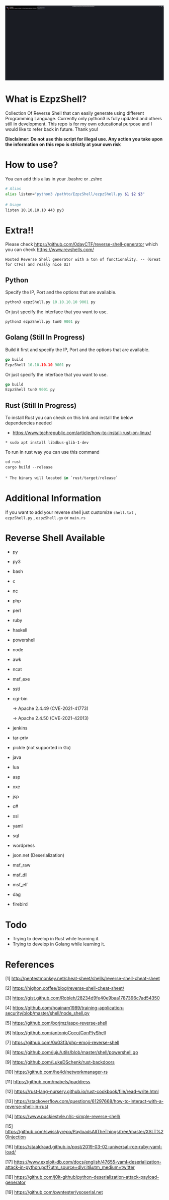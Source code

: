 ![](https://github.com/H0j3n/EzpzShell/blob/main/demo.gif)

# What is EzpzShell?

Collection Of Reverse Shell that can easily generate using different Programming Language. Currently only python3 is fully updated and others still in development. This repo is for my own educational purpose and I would like to refer back in future. Thank you!

**Disclaimer: Do not use this script for illegal use. Any action you take upon the information on this repo is strictly at your own risk**

# How to use?

You can add this alias in your .bashrc or .zshrc

```bash
# Alias
alias listen="python3 /pathto/EzpzShell/ezpzShell.py $1 $2 $3"

# Usage
listen 10.10.10.10 443 py3
```

# Extra!!

Please check https://github.com/0dayCTF/reverse-shell-generator which you can check https://www.revshells.com/

```
Hosted Reverse Shell generator with a ton of functionality. -- (Great for CTFs) and really nice UI!
```

## Python

Specify the IP, Port and the options that are available.

```python
python3 ezpzShell.py 10.10.10.10 9001 py
```

Or just specify the interface that you want to use.

```python
python3 ezpzShell.py tun0 9001 py
```

## Golang (Still In Progress)

Build it first and specify the IP, Port and the options that are available.

```go
go build
EzpzShell 10.10.10.10 9001 py
```

Or just specify the interface that you want to use.

```go
go build
EzpzShell tun0 9001 py
```

## Rust (Still In Progress)

To install Rust you can check on this link and install the below dependencies needed

* https://www.techrepublic.com/article/how-to-install-rust-on-linux/

```
* sudo apt install libdbus-glib-1-dev
```

To run in rust way you can use this command

```rs
cd rust
cargo build --release

* The binary will located in `rust/target/release`
```

# Additional Information

If you want to add your reverse shell just customize `shell.txt` , `ezpzShell.py` , `ezpzShell.go` or `main.rs`

# Reverse Shell Available

* py
* py3
* bash
* c
* nc
* php
* perl
* ruby
* haskell
* powershell
* node
* awk
* ncat
* msf_exe
* ssti
* cgi-bin

	-> Apache 2.4.49 (CVE-2021-41773)
	
	-> Apache 2.4.50 (CVE-2021-42013)
	
* jenkins
* tar-priv
* pickle (not supported in Go)
* java
* lua
* asp
* xxe
* jsp
* c#
* xsl
* yaml
* sql
* wordpress
* json.net (Deserialization)
* msf_raw
* msf_dll
* msf_elf
* dag
* firebird

# Todo

* Trying to develop in Rust while learning it.
* Trying to develop in Golang while learning it.

# References

[1] http://pentestmonkey.net/cheat-sheet/shells/reverse-shell-cheat-sheet

[2] https://highon.coffee/blog/reverse-shell-cheat-sheet/

[3] https://gist.github.com/Robleh/28234d9fe40e9baa1787396c7ad54350

[4] https://github.com/hoainam1989/training-application-security/blob/master/shell/node_shell.py

[5] https://github.com/borjmz/aspx-reverse-shell

[6] https://github.com/antonioCoco/ConPtyShell

[7] https://github.com/0x03f3/php-emoji-reverse-shell

[8] https://github.com/juju/utils/blob/master/shell/powershell.go

[9] https://github.com/LukeDSchenk/rust-backdoors

[10] https://github.com/he4d/networkmanager-rs

[11] https://github.com/mabels/ipaddress

[12] https://rust-lang-nursery.github.io/rust-cookbook/file/read-write.html

[13] https://stackoverflow.com/questions/61297668/how-to-interact-with-a-reverse-shell-in-rust

[14] https://www.puckiestyle.nl/c-simple-reverse-shell/

[15] https://github.com/swisskyrepo/PayloadsAllTheThings/tree/master/XSLT%20Injection

[16] https://staaldraad.github.io/post/2019-03-02-universal-rce-ruby-yaml-load/

[17] https://www.exploit-db.com/docs/english/47655-yaml-deserialization-attack-in-python.pdf?utm_source=dlvr.it&utm_medium=twitter

[18] https://github.com/j0lt-github/python-deserialization-attack-payload-generator

[19] https://github.com/pwntester/ysoserial.net
